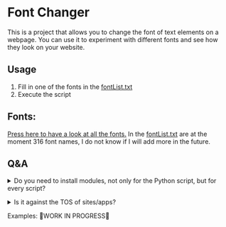 # Font Changer

This is a project that allows you to change the font of text elements on a webpage. You can use it to experiment with different fonts and see how they look on your website.

## Usage

1. Fill in one of the fonts in the [fontList.txt](./fontList.txt)
2. Execute the script

## Fonts:

[Press here to have a look at all the fonts.](./fontList.txt)
In the [fontList.txt](./fontList.txt) are at the moment 316 font names, I do not know if I will add more in the future.

## Q&A

<details><summary>Do you need to install modules, not only for the Python script, but for every script?</summary> 
  No, the scripts provided don't need extra modules. But they do use specific commands and tools that might not be installed by default on your computer.

For instance:

The Shell Script (Bash) needs `wmctrl`  and `xdotool`.
The Ruby script also requires `wmctrl` and `xdotool`.
Both the Java and C# scripts depend on `wmctrl` and `xdotool`.
Similarly, the C++ script relies on `wmctrl` and `xdotool`.
These commands are usually available on Linux systems, but you might need to install them separately on Windows or other platforms. Make sure to have these tools installed and accessible on your system for the scripts to work properly.</details>

<details><summary>Is it against the TOS of sites/apps?</summary>
  No, it's not illegal or against the TOS of sites/apps normally, except if you have sites like Discord, they do not like modification in their system, so probaly (I'm not sure) then it is against the TOS of Discord, but for other sites, make sure to check their TOS. </details>


Examples:
🚧WORK IN PROGRESS🚧
